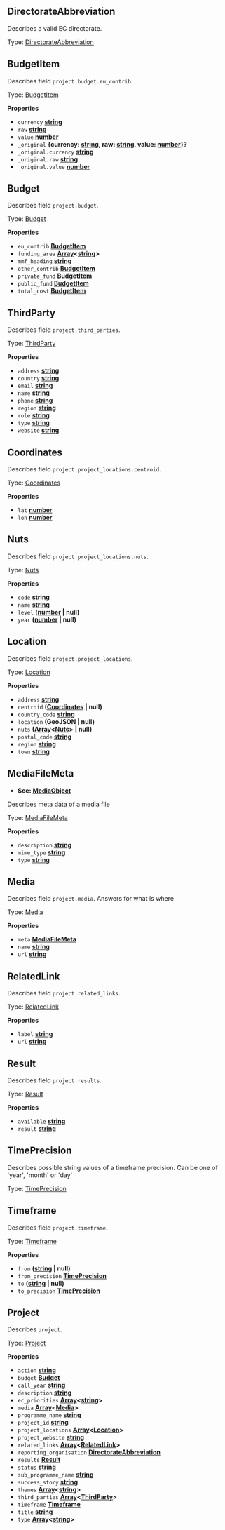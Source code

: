 <!-- Generated by documentation.js. Update this documentation by updating the source code. -->

## DirectorateAbbreviation

Describes a valid EC directorate.

Type: [DirectorateAbbreviation][1]

## BudgetItem

Describes field `project.budget.eu_contrib`.

Type: [BudgetItem][2]

**Properties**

-   `currency` **[string][3]** 
-   `raw` **[string][3]** 
-   `value` **[number][4]** 
-   `_original` **{currency: [string][3], raw: [string][3], value: [number][4]}?** 
-   `_original.currency` **[string][3]** 
-   `_original.raw` **[string][3]** 
-   `_original.value` **[number][4]** 

## Budget

Describes field `project.budget`.

Type: [Budget][5]

**Properties**

-   `eu_contrib` **[BudgetItem][2]** 
-   `funding_area` **[Array][6]&lt;[string][3]>** 
-   `mmf_heading` **[string][3]** 
-   `other_contrib` **[BudgetItem][2]** 
-   `private_fund` **[BudgetItem][2]** 
-   `public_fund` **[BudgetItem][2]** 
-   `total_cost` **[BudgetItem][2]** 

## ThirdParty

Describes field `project.third_parties`.

Type: [ThirdParty][7]

**Properties**

-   `address` **[string][3]** 
-   `country` **[string][3]** 
-   `email` **[string][3]** 
-   `name` **[string][3]** 
-   `phone` **[string][3]** 
-   `region` **[string][3]** 
-   `role` **[string][3]** 
-   `type` **[string][3]** 
-   `website` **[string][3]** 

## Coordinates

Describes field `project.project_locations.centroid`.

Type: [Coordinates][8]

**Properties**

-   `lat` **[number][4]** 
-   `lon` **[number][4]** 

## Nuts

Describes field `project.project_locations.nuts`.

Type: [Nuts][9]

**Properties**

-   `code` **[string][3]** 
-   `name` **[string][3]** 
-   `level` **([number][4] | null)** 
-   `year` **([number][4] | null)** 

## Location

Describes field `project.project_locations`.

Type: [Location][10]

**Properties**

-   `address` **[string][3]** 
-   `centroid` **([Coordinates][8] | null)** 
-   `country_code` **[string][3]** 
-   `location` **(GeoJSON | null)** 
-   `nuts` **([Array][6]&lt;[Nuts][9]> | null)** 
-   `postal_code` **[string][3]** 
-   `region` **[string][3]** 
-   `town` **[string][3]** 

## MediaFileMeta

-   **See: [MediaObject][11]**

Describes meta data of a media file

Type: [MediaFileMeta][12]

**Properties**

-   `description` **[string][3]** 
-   `mime_type` **[string][3]** 
-   `type` **[string][3]** 

## Media

Describes field `project.media`.
Answers for what is where

Type: [Media][13]

**Properties**

-   `meta` **[MediaFileMeta][12]** 
-   `name` **[string][3]** 
-   `url` **[string][3]** 

## RelatedLink

Describes field `project.related_links`.

Type: [RelatedLink][14]

**Properties**

-   `label` **[string][3]** 
-   `url` **[string][3]** 

## Result

Describes field `project.results`.

Type: [Result][15]

**Properties**

-   `available` **[string][3]** 
-   `result` **[string][3]** 

## TimePrecision

Describes possible string values of a timeframe precision.
Can be one of 'year', 'month' or 'day'

Type: [TimePrecision][16]

## Timeframe

Describes field `project.timeframe`.

Type: [Timeframe][17]

**Properties**

-   `from` **([string][3] | null)** 
-   `from_precision` **[TimePrecision][16]** 
-   `to` **([string][3] | null)** 
-   `to_precision` **[TimePrecision][16]** 

## Project

Describes `project`.

Type: [Project][18]

**Properties**

-   `action` **[string][3]** 
-   `budget` **[Budget][5]** 
-   `call_year` **[string][3]** 
-   `description` **[string][3]** 
-   `ec_priorities` **[Array][6]&lt;[string][3]>** 
-   `media` **[Array][6]&lt;[Media][13]>** 
-   `programme_name` **[string][3]** 
-   `project_id` **[string][3]** 
-   `project_locations` **[Array][6]&lt;[Location][10]>** 
-   `project_website` **[string][3]** 
-   `related_links` **[Array][6]&lt;[RelatedLink][14]>** 
-   `reporting_organisation` **[DirectorateAbbreviation][1]** 
-   `results` **[Result][15]** 
-   `status` **[string][3]** 
-   `sub_programme_name` **[string][3]** 
-   `success_story` **[string][3]** 
-   `themes` **[Array][6]&lt;[string][3]>** 
-   `third_parties` **[Array][6]&lt;[ThirdParty][7]>** 
-   `timeframe` **[Timeframe][17]** 
-   `title` **[string][3]** 
-   `type` **[Array][6]&lt;[string][3]>** 

[1]: #directorateabbreviation

[2]: #budgetitem

[3]: https://developer.mozilla.org/docs/Web/JavaScript/Reference/Global_Objects/String

[4]: https://developer.mozilla.org/docs/Web/JavaScript/Reference/Global_Objects/Number

[5]: #budget

[6]: https://developer.mozilla.org/docs/Web/JavaScript/Reference/Global_Objects/Array

[7]: #thirdparty

[8]: #coordinates

[9]: #nuts

[10]: #location

[11]: http://schema.org/MediaObject

[12]: #mediafilemeta

[13]: #media

[14]: #relatedlink

[15]: #result

[16]: #timeprecision

[17]: #timeframe

[18]: #project
